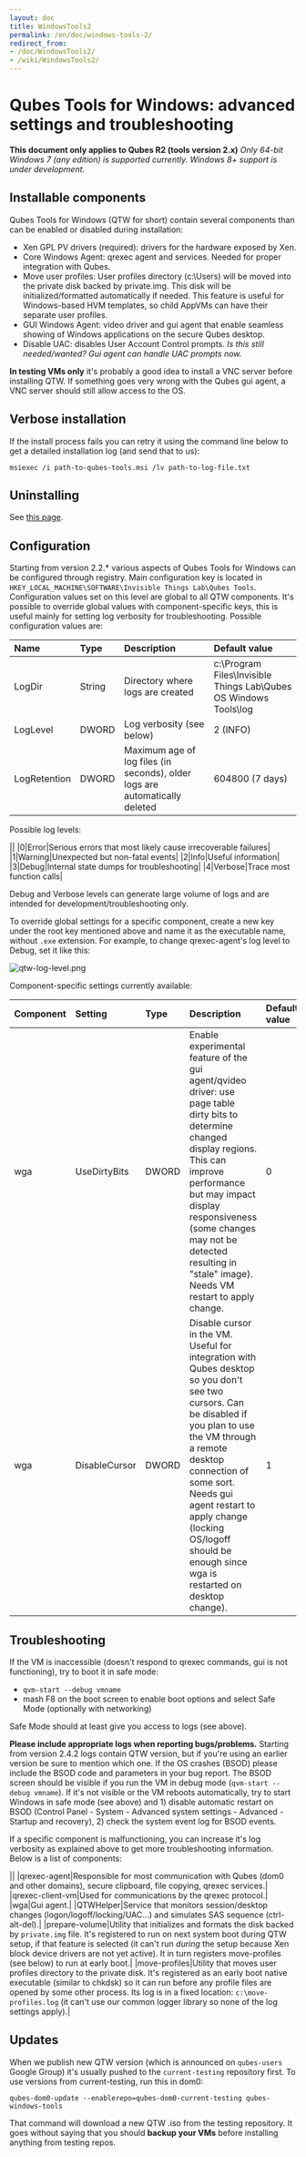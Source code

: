 ```yaml
---
layout: doc
title: WindowsTools2
permalink: /en/doc/windows-tools-2/
redirect_from:
- /doc/WindowsTools2/
- /wiki/WindowsTools2/
---
```


Qubes Tools for Windows: advanced settings and troubleshooting
==============================================================

**This document only applies to Qubes R2 (tools version 2.x)**
*Only 64-bit Windows 7 (any edition) is supported currently. Windows 8+ support is under development.*

Installable components
----------------------

Qubes Tools for Windows (QTW for short) contain several components than can be enabled or disabled during installation:

-   Xen GPL PV drivers (required): drivers for the hardware exposed by Xen.
-   Core Windows Agent: qrexec agent and services. Needed for proper integration with Qubes.
-   Move user profiles: User profiles directory (c:\\Users) will be moved into the private disk backed by private.img. This disk will be initialized/formatted automatically if needed. This feature is useful for Windows-based HVM templates, so child AppVMs can have their separate user profiles.
-   GUI Windows Agent: video driver and gui agent that enable seamless showing of Windows applications on the secure Qubes desktop.
-   Disable UAC: disables User Account Control prompts. *Is this still needed/wanted? Gui agent can handle UAC prompts now.*

**In testing VMs only** it's probably a good idea to install a VNC server before installing QTW. If something goes very wrong with the Qubes gui agent, a VNC server should still allow access to the OS.

Verbose installation
--------------------

If the install process fails you can retry it using the command line below to get a detailed installation log (and send that to us):

`msiexec /i path-to-qubes-tools.msi /lv path-to-log-file.txt`

Uninstalling
------------

See [this page](/en/doc/uninstalling-windows-tools-2/).

Configuration
-------------

Starting from version 2.2.\* various aspects of Qubes Tools for Windows can be configured through registry. Main configuration key is located in `HKEY_LOCAL_MACHINE\SOFTWARE\Invisible Things Lab\Qubes Tools`. Configuration values set on this level are global to all QTW components. It's possible to override global values with component-specific keys, this is useful mainly for setting log verbosity for troubleshooting. Possible configuration values are:

|**Name**|**Type**|**Description**|**Default value**|
|:-------|:-------|:--------------|:----------------|
|LogDir|String|Directory where logs are created|c:\\Program Files\\Invisible Things Lab\\Qubes OS Windows Tools\\log|
|LogLevel|DWORD|Log verbosity (see below)|2 (INFO)|
|LogRetention|DWORD|Maximum age of log files (in seconds), older logs are automatically deleted|604800 (7 days)|

Possible log levels:

||
|0|Error|Serious errors that most likely cause irrecoverable failures|
|1|Warning|Unexpected but non-fatal events|
|2|Info|Useful information|
|3|Debug|Internal state dumps for troubleshooting|
|4|Verbose|Trace most function calls|

Debug and Verbose levels can generate large volume of logs and are intended for development/troubleshooting only.

To override global settings for a specific component, create a new key under the root key mentioned above and name it as the executable name, without `.exe` extension. For example, to change qrexec-agent's log level to Debug, set it like this:

![qtw-log-level.png](/attachment/wiki/WindowsTools/qtw-log-level.png)

Component-specific settings currently available:

|**Component**|**Setting**|**Type**|**Description**|**Default value**|
|:------------|:----------|:-------|:--------------|:----------------|
|wga|UseDirtyBits|DWORD|Enable experimental feature of the gui agent/qvideo driver: use page table dirty bits to determine changed display regions. This can improve performance but may impact display responsiveness (some changes may not be detected resulting in "stale" image). Needs VM restart to apply change.|0|
|wga|DisableCursor|DWORD|Disable cursor in the VM. Useful for integration with Qubes desktop so you don't see two cursors. Can be disabled if you plan to use the VM through a remote desktop connection of some sort. Needs gui agent restart to apply change (locking OS/logoff should be enough since wga is restarted on desktop change).|1|

Troubleshooting
---------------

If the VM is inaccessible (doesn't respond to qrexec commands, gui is not functioning), try to boot it in safe mode:

-   `qvm-start --debug vmname`
-   mash F8 on the boot screen to enable boot options and select Safe Mode (optionally with networking)

Safe Mode should at least give you access to logs (see above).

**Please include appropriate logs when reporting bugs/problems.** Starting from version 2.4.2 logs contain QTW version, but if you're using an earlier version be sure to mention which one. If the OS crashes (BSOD) please include the BSOD code and parameters in your bug report. The BSOD screen should be visible if you run the VM in debug mode (`qvm-start --debug vmname`). If it's not visible or the VM reboots automatically, try to start Windows in safe mode (see above) and 1) disable automatic restart on BSOD (Control Panel - System - Advanced system settings - Advanced - Startup and recovery), 2) check the system event log for BSOD events.

If a specific component is malfunctioning, you can increase it's log verbosity as explained above to get more troubleshooting information. Below is a list of components:

||
|qrexec-agent|Responsible for most communication with Qubes (dom0 and other domains), secure clipboard, file copying, qrexec services.|
|qrexec-client-vm|Used for communications by the qrexec protocol.|
|wga|Gui agent.|
|QTWHelper|Service that monitors session/desktop changes (logon/logoff/locking/UAC...) and simulates SAS sequence (ctrl-alt-del).|
|prepare-volume|Utility that initializes and formats the disk backed by `private.img` file. It's registered to run on next system boot during QTW setup, if that feature is selected (it can't run *during* the setup because Xen block device drivers are not yet active). It in turn registers move-profiles (see below) to run at early boot.|
|move-profiles|Utility that moves user profiles directory to the private disk. It's registered as an early boot native executable (similar to chkdsk) so it can run before any profile files are opened by some other process. Its log is in a fixed location: `c:\move-profiles.log` (it can't use our common logger library so none of the log settings apply).|

Updates
-------

When we publish new QTW version (which is announced on `qubes-users` Google Group) it's usually pushed to the `current-testing` repository first. To use versions from current-testing, run this in dom0:

`qubes-dom0-update --enablerepo=qubes-dom0-current-testing qubes-windows-tools`

That command will download a new QTW .iso from the testing repository. It goes without saying that you should **backup your VMs** before installing anything from testing repos.
